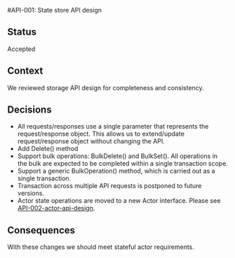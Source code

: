 #API-001: State store API design

## Status
Accepted

## Context
We reviewed storage API design for completeness and consistency.

## Decisions

* All requests/responses use a single parameter that represents the request/response object. This allows us to extend/update request/response object without changing the API.
* Add Delete() method
* Support bulk operations: BulkDelete() and BulkSet(). All operations in the bulk are expected to be completed within a single transaction scope.
* Support a generic BulkOperation() method, which is carried out as a single transaction.
* Transaction across multiple API requests is postponed to future versions.
* Actor state operations are moved to a new Actor interface. Please see [API-002-actor-api-design](./API-002-actor-api-design.md).

## Consequences

With these changes we should meet stateful actor requirements.